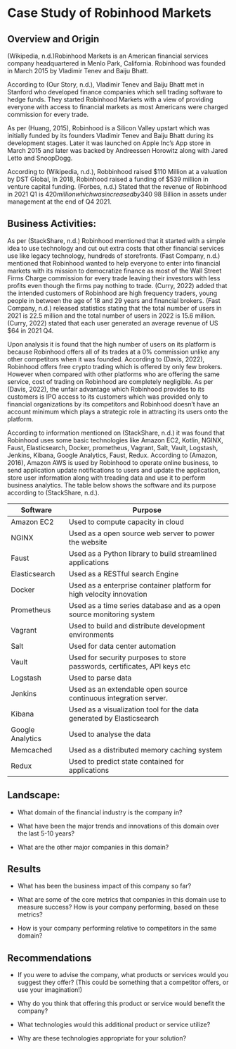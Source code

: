 # Case Study of Robinhood Markets

## Overview and Origin

(Wikipedia, n.d.)Robinhood Markets is an American financial services company headquartered in Menlo Park, California. Robinhood was founded in March 2015 by Vladimir Tenev and Baiju Bhatt. 

According to (Our Story, n.d.), Vladimir Tenev and Baiju Bhatt met in Stanford who developed finance companies which sell trading software to hedge funds. They started Robinhood Markets with a view of providing everyone with access to financial markets as most Americans were charged commission for every trade. 

As per (Huang, 2015), Robinhood is a Silicon Valley upstart which was initially funded by its founders Vladimir Tenev and Baiju Bhatt during its development stages. Later it was launched on Apple Inc’s App store in March 2015 and later was backed by Andreessen Horowitz along with Jared Letto and SnoopDogg.  

According to (Wikipedia, n.d.), Robbinhood raised $110 Million at a valuation by DST Global, In 2018, Robinhood raised a funding of $539 million in venture capital funding. 
(Forbes, n.d.) Stated that the revenue of Robinhood in 2021 Q1 is $420 million which was increased by 340% compared to previous year. Robinhood declared that it has US$ 98 Billion in assets under management at the end of Q4 2021.

## Business Activities:

As per (StackShare, n.d.) Robinhood mentioned that it started with a simple idea to use technology and cut out extra costs that other financial services use like legacy technology, hundreds of storefronts. 
(Fast Company, n.d.) mentioned that Robinhood wanted to help everyone to enter into financial markets with its mission to democratize finance as most of the Wall Street Firms Charge commission for every trade leaving their investors with less profits even though the firms pay nothing to trade. 
 (Curry, 2022) added that the intended customers of Robinhood are high frequency traders, young people in between the age of 18 and 29 years and financial brokers. (Fast Company, n.d.) released statistics stating that the total number of users in 2021 is 22.5 million and the total number of users in 2022 is 15.6 million. (Curry, 2022) stated that each user generated an average revenue of US $64 in 2021 Q4. 

Upon analysis it is found that the high number of users on its platform is because Robinhood offers all of its trades at a 0% commission unlike any other competitors when it was founded. 
According to (Davis, 2022), Robinhood offers  free crypto trading which is offered by only few brokers. However when compared with other platforms who are offering the same service, cost of trading on Robinhood are completely negligible. As per (Davis, 2022), the unfair advantage which Robinhood provides to its customers is IPO access to its customers which was provided only to financial organizations by its competitors and Robinhood doesn’t have an account minimum which plays a strategic role in attracting its users onto the platform. 

According to information mentioned on (StackShare, n.d.) it was found that Robinhood uses some basic technologies like Amazon EC2, Kotlin, NGINX, Faust, Elasticsearch, Docker, prometheus, Vagrant, Salt, Vault, Logstash, Jenkins, Kibana, Google Analytics, Faust, Redux. 
According to (Amazon, 2016), Amazon AWS is used by Robinhood to operate online business, to send application update notifications to users and update the application, store user information along with treading data and use it to perform business analytics.
The table below shows the software and its purpose according to (StackShare, n.d.). 

|Software | Purpose|
| -------------------- | -------------------------------------------------------------------|
|Amazon EC2|Used to compute capacity in cloud|Kotlin |To statically type programming language targeting|
|NGINX|Used as a open source web server to power the website|
|Faust|Used as a Python library to build streamlined applications|
|Elasticsearch|Used as a RESTful search Engine|
|Docker|Used as a enterprise container platform for high velocity innovation|
|Prometheus|Used as a time series database and as a open source monitoring system|
|Vagrant|Used to build and distribute development environments|
|Salt|Used for data center automation|
|Vault|Used for security purposes to store passwords, certificates, API keys etc|
|Logstash|Used to parse data|
|Jenkins|Used as an extendable open source continuous integration server.|
|Kibana|Used as a visualization tool for the data generated by Elasticsearch|
|Google Analytics|Used to analyse the data|
|Memcached|Used as a distributed memory caching system|
|Redux|Used to predict state contained for applications|

 


## Landscape:

* What domain of the financial industry is the company in?

* What have been the major trends and innovations of this domain over the last 5-10 years?

* What are the other major companies in this domain?


## Results

* What has been the business impact of this company so far?

* What are some of the core metrics that companies in this domain use to measure success? How is your company performing, based on these metrics?

* How is your company performing relative to competitors in the same domain?


## Recommendations

* If you were to advise the company, what products or services would you suggest they offer? (This could be something that a competitor offers, or use your imagination!)

* Why do you think that offering this product or service would benefit the company?

* What technologies would this additional product or service utilize?

* Why are these technologies appropriate for your solution?



